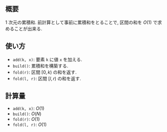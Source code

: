 ## 概要

$1$ 次元の累積和. 前計算として事前に累積和をとることで, 区間の和を $O(1)$ で求めることが出来る.


## 使い方

* `add(k, x)`: 要素 `k` に値 `x` を加える.
* `build()`: 累積和を構築する.
* `fold(r)`: 区間 $[0, k)$ の和を返す.
* `fold(l, r)`: 区間 $[l, r)$ の和を返す.

## 計算量

* `add(k, x)`: $O(1)$
* `build()`: $O(N)$
* `fold(r)`: $O(1)$
* `fold(l, r)`: $O(1)$
